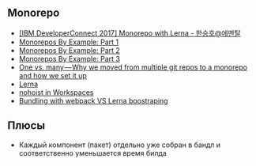 ## Monorepo

* [[IBM DeveloperConnect 2017] Monorepo with Lerna - 한승호@에멘탈](https://www.youtube.com/watch?v=ry52ctdQN0w)
* [Monorepos By Example: Part 1](https://codeburst.io/monorepos-by-example-part-1-3a883b49047e)
* [Monorepos By Example: Part 2](https://codeburst.io/monorepos-by-example-part-2-4153712cfa31)
* [Monorepos By Example: Part 3](https://codeburst.io/monorepos-by-example-part-3-1ebdea7ccbea)
* [One vs. many — Why we moved from multiple git repos to a monorepo and how we set it up](https://hackernoon.com/one-vs-many-why-we-moved-from-multiple-git-repos-to-a-monorepo-and-how-we-set-it-up-f4abb0cfe469)
* [Lerna](https://github.com/lerna/lerna)
* [nohoist in Workspaces](https://yarnpkg.com/blog/2018/02/15/nohoist/)
* [Bundling with webpack VS Lerna boostraping](https://github.com/lerna/lerna/issues/1049)

## Плюсы

* Каждый компонент (пакет) отдельно уже собран в бандл и соответственно уменьшается время билда

